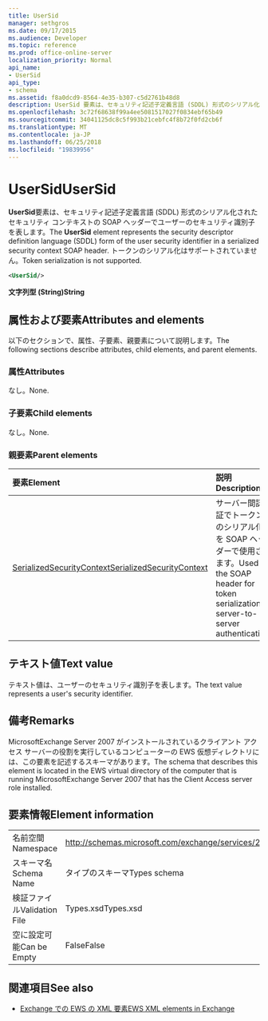```yaml
---
title: UserSid
manager: sethgros
ms.date: 09/17/2015
ms.audience: Developer
ms.topic: reference
ms.prod: office-online-server
localization_priority: Normal
api_name:
- UserSid
api_type:
- schema
ms.assetid: f8a0dcd9-8564-4e35-b307-c5d2761b48d8
description: UserSid 要素は、セキュリティ記述子定義言語 (SDDL) 形式のシリアル化されたセキュリティ コンテキストの SOAP ヘッダーでユーザーのセキュリティ識別子を表します。 トークンのシリアル化はサポートされていません。
ms.openlocfilehash: 3c72f68638f99a4ee5081517027f0834ebf65b49
ms.sourcegitcommit: 34041125dc8c5f993b21cebfc4f8b72f0fd2cb6f
ms.translationtype: MT
ms.contentlocale: ja-JP
ms.lasthandoff: 06/25/2018
ms.locfileid: "19839956"
---
```

# <a name="usersid"></a><span data-ttu-id="febb1-104">UserSid</span><span class="sxs-lookup"><span data-stu-id="febb1-104">UserSid</span></span>

<span data-ttu-id="febb1-105">**UserSid**要素は、セキュリティ記述子定義言語 (SDDL) 形式のシリアル化されたセキュリティ コンテキストの SOAP ヘッダーでユーザーのセキュリティ識別子を表します。</span><span class="sxs-lookup"><span data-stu-id="febb1-105">The **UserSid** element represents the security descriptor definition language (SDDL) form of the user security identifier in a serialized security context SOAP header.</span></span> <span data-ttu-id="febb1-106">トークンのシリアル化はサポートされていません。</span><span class="sxs-lookup"><span data-stu-id="febb1-106">Token serialization is not supported.</span></span> 
  
```xml
<UserSid/>
```

 <span data-ttu-id="febb1-107">**文字列型 (String)**</span><span class="sxs-lookup"><span data-stu-id="febb1-107">**String**</span></span>
## <a name="attributes-and-elements"></a><span data-ttu-id="febb1-108">属性および要素</span><span class="sxs-lookup"><span data-stu-id="febb1-108">Attributes and elements</span></span>

<span data-ttu-id="febb1-109">以下のセクションで、属性、子要素、親要素について説明します。</span><span class="sxs-lookup"><span data-stu-id="febb1-109">The following sections describe attributes, child elements, and parent elements.</span></span>
  
### <a name="attributes"></a><span data-ttu-id="febb1-110">属性</span><span class="sxs-lookup"><span data-stu-id="febb1-110">Attributes</span></span>

<span data-ttu-id="febb1-111">なし。</span><span class="sxs-lookup"><span data-stu-id="febb1-111">None.</span></span>
  
### <a name="child-elements"></a><span data-ttu-id="febb1-112">子要素</span><span class="sxs-lookup"><span data-stu-id="febb1-112">Child elements</span></span>

<span data-ttu-id="febb1-113">なし。</span><span class="sxs-lookup"><span data-stu-id="febb1-113">None.</span></span>
  
### <a name="parent-elements"></a><span data-ttu-id="febb1-114">親要素</span><span class="sxs-lookup"><span data-stu-id="febb1-114">Parent elements</span></span>

|<span data-ttu-id="febb1-115">**要素**</span><span class="sxs-lookup"><span data-stu-id="febb1-115">**Element**</span></span>|<span data-ttu-id="febb1-116">**説明**</span><span class="sxs-lookup"><span data-stu-id="febb1-116">**Description**</span></span>|
|:-----|:-----|
|[<span data-ttu-id="febb1-117">SerializedSecurityContext</span><span class="sxs-lookup"><span data-stu-id="febb1-117">SerializedSecurityContext</span></span>](serializedsecuritycontext.md) <br/> |<span data-ttu-id="febb1-118">サーバー間認証でトークンのシリアル化を SOAP ヘッダーで使用されます。</span><span class="sxs-lookup"><span data-stu-id="febb1-118">Used in the SOAP header for token serialization in server-to-server authentication.</span></span>  <br/> |
   
## <a name="text-value"></a><span data-ttu-id="febb1-119">テキスト値</span><span class="sxs-lookup"><span data-stu-id="febb1-119">Text value</span></span>

<span data-ttu-id="febb1-120">テキスト値は、ユーザーのセキュリティ識別子を表します。</span><span class="sxs-lookup"><span data-stu-id="febb1-120">The text value represents a user's security identifier.</span></span>
  
## <a name="remarks"></a><span data-ttu-id="febb1-121">備考</span><span class="sxs-lookup"><span data-stu-id="febb1-121">Remarks</span></span>

<span data-ttu-id="febb1-122">MicrosoftExchange Server 2007 がインストールされているクライアント アクセス サーバーの役割を実行しているコンピューターの EWS 仮想ディレクトリには、この要素を記述するスキーマがあります。</span><span class="sxs-lookup"><span data-stu-id="febb1-122">The schema that describes this element is located in the EWS virtual directory of the computer that is running MicrosoftExchange Server 2007 that has the Client Access server role installed.</span></span>
  
## <a name="element-information"></a><span data-ttu-id="febb1-123">要素情報</span><span class="sxs-lookup"><span data-stu-id="febb1-123">Element information</span></span>

|||
|:-----|:-----|
|<span data-ttu-id="febb1-124">名前空間</span><span class="sxs-lookup"><span data-stu-id="febb1-124">Namespace</span></span>  <br/> |http://schemas.microsoft.com/exchange/services/2006/types  <br/> |
|<span data-ttu-id="febb1-125">スキーマ名</span><span class="sxs-lookup"><span data-stu-id="febb1-125">Schema Name</span></span>  <br/> |<span data-ttu-id="febb1-126">タイプのスキーマ</span><span class="sxs-lookup"><span data-stu-id="febb1-126">Types schema</span></span>  <br/> |
|<span data-ttu-id="febb1-127">検証ファイル</span><span class="sxs-lookup"><span data-stu-id="febb1-127">Validation File</span></span>  <br/> |<span data-ttu-id="febb1-128">Types.xsd</span><span class="sxs-lookup"><span data-stu-id="febb1-128">Types.xsd</span></span>  <br/> |
|<span data-ttu-id="febb1-129">空に設定可能</span><span class="sxs-lookup"><span data-stu-id="febb1-129">Can be Empty</span></span>  <br/> |<span data-ttu-id="febb1-130">False</span><span class="sxs-lookup"><span data-stu-id="febb1-130">False</span></span>  <br/> |
   
## <a name="see-also"></a><span data-ttu-id="febb1-131">関連項目</span><span class="sxs-lookup"><span data-stu-id="febb1-131">See also</span></span>



- [<span data-ttu-id="febb1-132">Exchange での EWS の XML 要素</span><span class="sxs-lookup"><span data-stu-id="febb1-132">EWS XML elements in Exchange</span></span>](ews-xml-elements-in-exchange.md)

